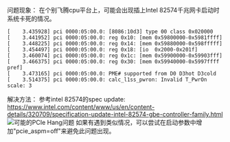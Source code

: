 问题现象：
在个别飞腾cpu平台上，可能会出现插上Intel 82574千兆网卡启动时系统卡死的情况。

```
[    3.435928] pci 0000:05:00.0: [8086:10d3] type 00 class 0x020000
[    3.441952] pci 0000:05:00.0: reg 0x10: [mem 0x59800000-0x5981ffff]
[    3.448225] pci 0000:05:00.0: reg 0x14: [mem 0x59880000-0x598fffff]
[    3.454497] pci 0000:05:00.0: reg 0x18: [io  0x2000-0x201f]
[    3.460074] pci 0000:05:00.0: reg 0x1c: [mem 0x59900000-0x59903fff]
[    3.466375] pci 0000:05:00.0: reg 0x30: [mem 0x59940000-0x5997ffff pref]
[    3.473165] pci 0000:05:00.0: PME# supported from D0 D3hot D3cold
[    3.514375] pci 0000:05:00.0: calc_l1ss_pwron: Invalid T_PwrOn scale: 3
```
解决方法：
参考intel 82574的spec update:
https://www.intel.com/content/www/us/en/content-details/320709/specification-update-intel-82574-gbe-controller-family.html
![可能的PCIe Hang问题](https://foruda.gitee.com/images/1701167275884236480/2a12d209_10728947.png "屏幕截图")
如果有遇到类似情况，可以尝试在启动参数中增加"pcie_aspm=off"来避免此问题出现。
